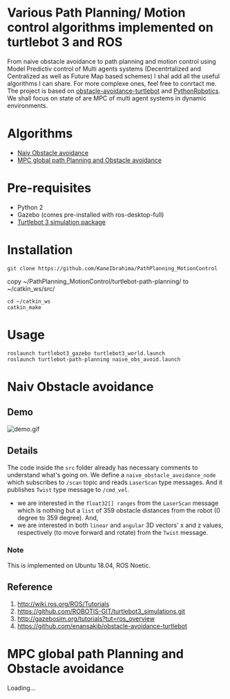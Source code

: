 # Various Path Planning/ Motion control algorithms implemented on turtlebot 3 and ROS
From naive obstacle avoidance to path planning and motion control using Model Predictiv control of Multi agents systems (Decentrtalized and Centralized as well as Future Map based schemes) I shal add all the useful algorithms I can share. For more complexe ones, feel free to conrtact me. The project is based on [obstacle-avoidance-turtlebot](https://github.com/enansakib/obstacle-avoidance-turtlebot) and [PythonRobotics](https://github.com/AtsushiSakai/PythonRobotics). We shall focus on state of are MPC of multi agent systems in dynamic environments.

# Algorithms
* [Naiv Obstacle avoidance](#Naiv-Obstacle-avoidance)
* [MPC global path Planning and Obstacle avoidance](#MPC-global-path-Planning-and-Obstacle-avoidance)

# Pre-requisites
- Python 2 
- Gazebo (comes pre-installed with ros-desktop-full)
- [Turtlebot 3 simulation package](https://github.com/ROBOTIS-GIT/turtlebot3_simulations.git)

# Installation
```
git clone https://github.com/KaneIbrahima/PathPlanning_MotionControl
```
copy  ~/PathPlanning_MotionControl/turtlebot-path-planning/ to ~/catkin_ws/src/ 

```
cd ~/catkin_ws
catkin_make
```

# Usage
```
roslaunch turtlebot3_gazebo turtlebot3_world.launch
roslaunch turtlebot-path-planning naive_obs_avoid.launch
```

# Naiv Obstacle avoidance

## Demo
![demo.gif](demo/naive_shogaibutu_kaihi.gif)


## Details
The code inside the `src` folder already has necessary comments to understand what's going on. 
We define a `naive_obstacle_avoidance_node` which subscribes to `/scan` topic and reads `LaserScan` type messages. And it publishes `Twist` type message to `/cmd_vel`. 

- we are interested in the `float32[] ranges` from the `LaserScan` message which is nothing but a `list` of 359 obstacle distances from the robot (0 degree to 359 degree).
And,
- we are interested in both `linear` and `angular` 3D vectors' x and z values, respectively (to move forward and rotate) from the `Twist` message.

### Note
This is implemented on Ubuntu 18.04, ROS Noetic.

## Reference
1. http://wiki.ros.org/ROS/Tutorials
2. https://github.com/ROBOTIS-GIT/turtlebot3_simulations.git
3. http://gazebosim.org/tutorials?tut=ros_overview
4. https://github.com/enansakib/obstacle-avoidance-turtlebot


# MPC global path Planning and Obstacle avoidance

Loading...
